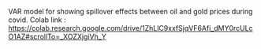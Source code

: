 VAR model for showing spillover effects between oil and gold prices during covid. 
Colab link : https://colab.research.google.com/drive/1ZhLlC9xxfSjqVF6Afi_dMY0rcULcO1AZ#scrollTo=_XOZXjgiVh_Y